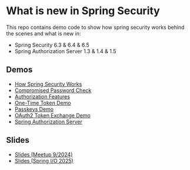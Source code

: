 # What is new in Spring Security

This repo contains demo code to show how spring security works behind the scenes and what is new in:

* Spring Security 6.3 & 6.4 & 6.5
* Spring Authorization Server 1.3 & 1.4 & 1.5

## Demos

* [How Spring Security Works](/how-spring-security-works/README.md)
* [Compromised Password Check](/compromised-password-checker/README.md)
* [Authorization Features](/latest-spring-security-features/README.md)
* [One-Time Token Demo](one-time-token-demo/README.md)
* [Passkeys Demo](passkeys-demo/README.md)
* [OAuth2 Token Exchange Demo](token-exchange/README.md)
* [Spring Authorization Server](/spring-authorization-server/README.md)

## Slides

* [Slides (Meetup 9/2024)](whats_new_in_spring_security.pdf)
* [Slides (Spring I/O 2025)](#)